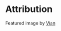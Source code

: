 # Attribution

Featured image by [Vian](https://commons.wikimedia.org/wiki/File:Meating_of_the_day_and_night.jpg)
